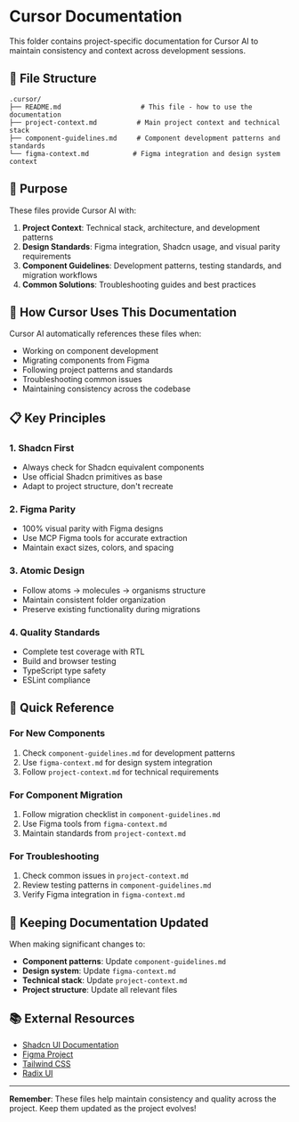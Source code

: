 # Cursor Documentation

This folder contains project-specific documentation for Cursor AI to maintain consistency and context across development sessions.

## 📁 File Structure

```
.cursor/
├── README.md                    # This file - how to use the documentation
├── project-context.md          # Main project context and technical stack
├── component-guidelines.md     # Component development patterns and standards
└── figma-context.md           # Figma integration and design system context
```

## 🎯 Purpose

These files provide Cursor AI with:

1. **Project Context**: Technical stack, architecture, and development patterns
2. **Design Standards**: Figma integration, Shadcn usage, and visual parity requirements
3. **Component Guidelines**: Development patterns, testing standards, and migration workflows
4. **Common Solutions**: Troubleshooting guides and best practices

## 🔧 How Cursor Uses This Documentation

Cursor AI automatically references these files when:

- Working on component development
- Migrating components from Figma
- Following project patterns and standards
- Troubleshooting common issues
- Maintaining consistency across the codebase

## 📋 Key Principles

### 1. **Shadcn First**

- Always check for Shadcn equivalent components
- Use official Shadcn primitives as base
- Adapt to project structure, don't recreate

### 2. **Figma Parity**

- 100% visual parity with Figma designs
- Use MCP Figma tools for accurate extraction
- Maintain exact sizes, colors, and spacing

### 3. **Atomic Design**

- Follow atoms → molecules → organisms structure
- Maintain consistent folder organization
- Preserve existing functionality during migrations

### 4. **Quality Standards**

- Complete test coverage with RTL
- Build and browser testing
- TypeScript type safety
- ESLint compliance

## 🚀 Quick Reference

### For New Components

1. Check `component-guidelines.md` for development patterns
2. Use `figma-context.md` for design system integration
3. Follow `project-context.md` for technical requirements

### For Component Migration

1. Follow migration checklist in `component-guidelines.md`
2. Use Figma tools from `figma-context.md`
3. Maintain standards from `project-context.md`

### For Troubleshooting

1. Check common issues in `project-context.md`
2. Review testing patterns in `component-guidelines.md`
3. Verify Figma integration in `figma-context.md`

## 🔄 Keeping Documentation Updated

When making significant changes to:

- **Component patterns**: Update `component-guidelines.md`
- **Design system**: Update `figma-context.md`
- **Technical stack**: Update `project-context.md`
- **Project structure**: Update all relevant files

## 📚 External Resources

- [Shadcn UI Documentation](https://ui.shadcn.com/)
- [Figma Project](https://www.figma.com/design/01ZvjSPZnKTNmaEWz0yJsq/shadcn_ui-PUBKY)
- [Tailwind CSS](https://tailwindcss.com/)
- [Radix UI](https://www.radix-ui.com/)

---

**Remember**: These files help maintain consistency and quality across the project. Keep them updated as the project evolves!
